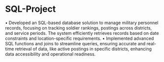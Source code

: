 # SQL-Project
• Developed an SQL-based database solution to manage military personnel records, focusing on tracking
soldier rankings, postings across districts, and service periods. The system efficiently retrieves records based
on date constraints and location-specific requirements.
• Implemented advanced SQL functions and joins to streamline queries, ensuring accurate and real-time
retrieval of data, like active postings in specific districts, enhancing data accessibility and operational
readiness.
